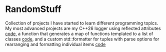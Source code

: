 # RandomStuff

Collection of projects I have started to learn different programming topics.
My most advanced projects are my C++26 logger using reflected attributes [code](https://github.com/MaxOrtGit/RandomStuff/blob/main/cpp/cpp26/Cpp26reflection/WorkingAttributerWithPrint.cpp), a function that generates a map of functions templated to a list of classes [code](https://github.com/MaxOrtGit/RandomStuff/blob/main/cpp/cpp23/enum_class_mapping/ECMapping.cpp), and a custom std::formatter for tuples with parse options for rearranging and formatting individual items [code](https://github.com/MaxOrtGit/RandomStuff/blob/main/cpp/cpp23/print_tuple_formatter/stlprinttuple.cpp)
